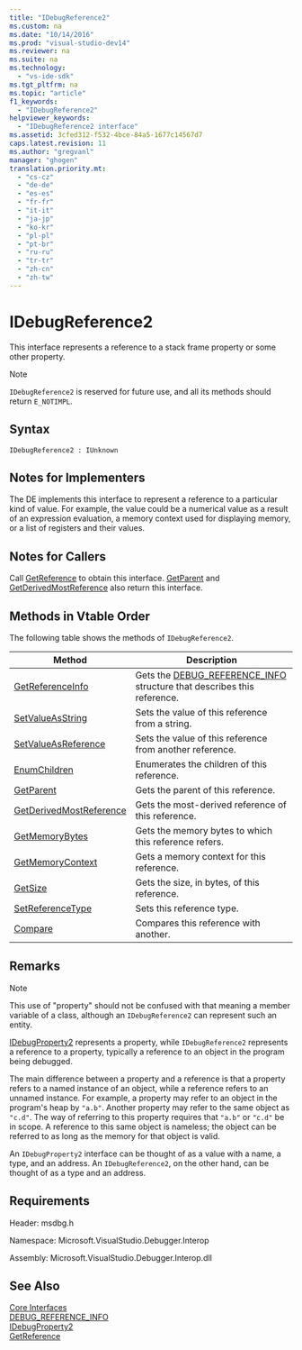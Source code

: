 ```yaml
---
title: "IDebugReference2"
ms.custom: na
ms.date: "10/14/2016"
ms.prod: "visual-studio-dev14"
ms.reviewer: na
ms.suite: na
ms.technology: 
  - "vs-ide-sdk"
ms.tgt_pltfrm: na
ms.topic: "article"
f1_keywords: 
  - "IDebugReference2"
helpviewer_keywords: 
  - "IDebugReference2 interface"
ms.assetid: 3cfed312-f532-4bce-84a5-1677c14567d7
caps.latest.revision: 11
ms.author: "gregvanl"
manager: "ghogen"
translation.priority.mt: 
  - "cs-cz"
  - "de-de"
  - "es-es"
  - "fr-fr"
  - "it-it"
  - "ja-jp"
  - "ko-kr"
  - "pl-pl"
  - "pt-br"
  - "ru-ru"
  - "tr-tr"
  - "zh-cn"
  - "zh-tw"
---
```

# IDebugReference2
This interface represents a reference to a stack frame property or some other property.  
  
> [!NOTE]
>  `IDebugReference2` is reserved for future use, and all its methods should return `E_NOTIMPL`.  
  
## Syntax  
  
```  
IDebugReference2 : IUnknown  
```  
  
## Notes for Implementers  
 The DE implements this interface to represent a reference to a particular kind of value. For example, the value could be a numerical value as a result of an expression evaluation, a memory context used for displaying memory, or a list of registers and their values.  
  
## Notes for Callers  
 Call [GetReference](../extensibility/idebugproperty2--getreference.md) to obtain this interface. [GetParent](../extensibility/idebugreference2--getparent.md) and [GetDerivedMostReference](../extensibility/idebugreference2--getderivedmostreference.md) also return this interface.  
  
## Methods in Vtable Order  
 The following table shows the methods of `IDebugReference2`.  
  
|Method|Description|  
|------------|-----------------|  
|[GetReferenceInfo](../extensibility/idebugreference2--getreferenceinfo.md)|Gets the [DEBUG_REFERENCE_INFO](../extensibility/debug_reference_info.md) structure that describes this reference.|  
|[SetValueAsString](../extensibility/idebugreference2--setvalueasstring.md)|Sets the value of this reference from a string.|  
|[SetValueAsReference](../extensibility/idebugreference2--setvalueasreference.md)|Sets the value of this reference from another reference.|  
|[EnumChildren](../extensibility/idebugreference2--enumchildren.md)|Enumerates the children of this reference.|  
|[GetParent](../extensibility/idebugreference2--getparent.md)|Gets the parent of this reference.|  
|[GetDerivedMostReference](../extensibility/idebugreference2--getderivedmostreference.md)|Gets the most-derived reference of this reference.|  
|[GetMemoryBytes](../extensibility/idebugreference2--getmemorybytes.md)|Gets the memory bytes to which this reference refers.|  
|[GetMemoryContext](../extensibility/idebugreference2--getmemorycontext.md)|Gets a memory context for this reference.|  
|[GetSize](../extensibility/idebugreference2--getsize.md)|Gets the size, in bytes, of this reference.|  
|[SetReferenceType](../extensibility/idebugreference2--setreferencetype.md)|Sets this reference type.|  
|[Compare](../extensibility/idebugreference2--compare.md)|Compares this reference with another.|  
  
## Remarks  
  
> [!NOTE]
>  This use of "property" should not be confused with that meaning a member variable of a class, although an `IDebugReference2` can represent such an entity.  
  
 [IDebugProperty2](../extensibility/idebugproperty2.md) represents a property, while `IDebugReference2` represents a reference to a property, typically a reference to an object in the program being debugged.  
  
 The main difference between a property and a reference is that a property refers to a named instance of an object, while a reference refers to an unnamed instance. For example, a property may refer to an object in the program's heap by `"a.b"`. Another property may refer to the same object as `"c.d"`. The way of referring to this property requires that `"a.b"` or `"c.d"` be in scope. A reference to this same object is nameless; the object can be referred to as long as the memory for that object is valid.  
  
 An `IDebugProperty2` interface can be thought of as a value with a name, a type, and an address. An `IDebugReference2`, on the other hand, can be thought of as a type and an address.  
  
## Requirements  
 Header: msdbg.h  
  
 Namespace: Microsoft.VisualStudio.Debugger.Interop  
  
 Assembly: Microsoft.VisualStudio.Debugger.Interop.dll  
  
## See Also  
 [Core Interfaces](../extensibility/core-interfaces.md)   
 [DEBUG_REFERENCE_INFO](../extensibility/debug_reference_info.md)   
 [IDebugProperty2](../extensibility/idebugproperty2.md)   
 [GetReference](../extensibility/idebugproperty2--getreference.md)